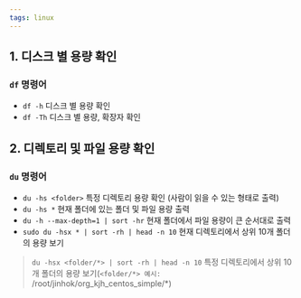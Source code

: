 ```yaml
---
tags: linux
---
```

## 1. 디스크 별 용량 확인
### `df` 명령어
- `df -h` 디스크 별 용량 확인
- `df -Th` 디스크 별 용량, 확장자 확인

## 2. 디렉토리 및 파일 용량 확인
### `du` 명령어
- `du -hs <folder>` 특정 디렉토리 용량 확인 (사람이 읽을 수 있는 형태로 출력) 
- `du -hs *` 현재 폴더에 있는 폴더 및 파일 용량 출력
-  `du -h --max-depth=1 | sort -hr` 현재 폴더에서 파일 용량이 큰 순서대로 출력
- `sudo du -hsx * | sort -rh | head -n 10` 현재 디렉토리에서 상위 10개 폴더의 용량 보기
> `du -hsx <folder/*> | sort -rh | head -n 10`  특정 디렉토리에서 상위 10개 폴더의 용량 보기(`<folder/*> 예시:`  /root/jinhok/org_kjh_centos_simple/*)